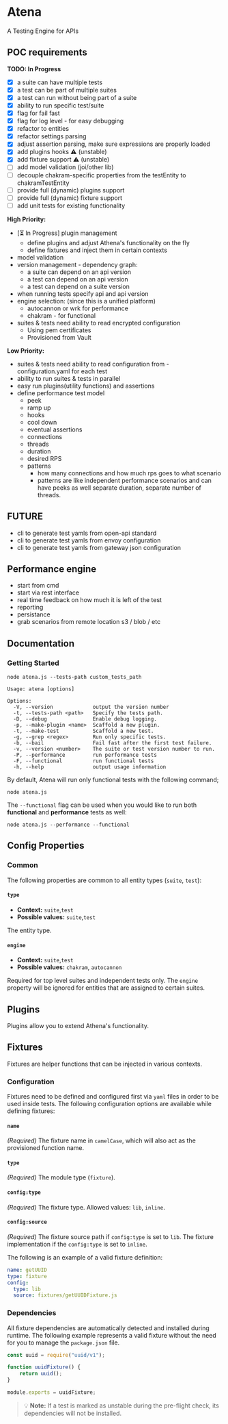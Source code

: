 # Atena

A Testing Engine for APIs

## POC requirements

**TODO: In Progress**

- [x] a suite can have multiple tests
- [x] a test can be part of multiple suites
- [x] a test can run without being part of a suite
- [x] ability to run specific test/suite
- [x] flag for fail fast 
- [x] flag for log level - for easy debugging
- [x] refactor to entities
- [x] refactor settings parsing
- [x] adjust assertion parsing, make sure expressions are properly loaded
- [x] add plugins hooks ⚠️ (unstable)
- [x] add fixture support ⚠️ (unstable)
- [ ] add model validation (joi/other lib)
- [ ] decouple chakram-specific properties from the testEntity to chakramTestEntity
- [ ] provide full (dynamic) plugins support
- [ ] provide full (dynamic) fixture support
- [ ] add unit tests for existing functionality

**High Priority:**
* [⏳ In Progress] plugin management
    * define plugins and adjust Athena's functionality on the fly
    * define fixtures and inject them in certain contexts
* model validation
* version management - dependency graph:
  * a suite can depend on an api version
  * a test can depend on an api version
  * a test can depend on a suite version
* when running tests specify api and api version
* engine selection: (since this is a unified platform)
  * autocannon or wrk for performance
  * chakram - for functional
* suites & tests need ability to read encrypted configuration
    * Using pem certificates
    * Provisioned from Vault
  
**Low Priority:**

* suites & tests need ability to read configuration from - configuration.yaml for each test
* ability to run suites & tests in parallel
* easy run plugins(utility functions) and assertions
* define performance test model
  * peek
  * ramp up
  * hooks
  * cool down
  * eventual assertions
  * connections
  * threads
  * duration
  * desired RPS
  * patterns
    * how many connections and how much rps goes to what scenario
    * patterns are like independent performance scenarios and can have peeks as well separate duration, separate number of threads.

## FUTURE

* cli to generate test yamls from open-api standard
* cli to generate test yamls from envoy configuration
* cli to generate test yamls from gateway json configuration

## Performance engine

* start from cmd
* start via rest interface
* real time feedback on how much it is left of the test
* reporting
* persistance
* grab scenarios from remote location s3 / blob / etc


## Documentation

### Getting Started

`node atena.js --tests-path custom_tests_path`

```
Usage: atena [options]

Options:
  -V, --version             output the version number
  -t, --tests-path <path>   Specify the tests path.
  -D, --debug               Enable debug logging.
  -p, --make-plugin <name>  Scaffold a new plugin.
  -t, --make-test           Scaffold a new test.
  -g, --grep <regex>        Run only specific tests.
  -b, --bail                Fail fast after the first test failure.
  -v, --version <number>    The suite or test version number to run.
  -P, --performance         run performance tests
  -F, --functional          run functional tests
  -h, --help                output usage information

```

By default, Atena will run only functional tests with the following command;

```
node atena.js
```

The `--functional` flag can be used when you would like to run both **functional** and **performance** tests as well:

```
node atena.js --performance --functional
```

## Config Properties

### Common

The following properties are common to all entity types (`suite`, `test`):

#### `type`
* **Context:** `suite`,`test`
* **Possible values:** `suite`,`test`

The entity type.

#### `engine`

* **Context:** `suite`,`test`
* **Possible values:** `chakram`, `autocannon`

Required for top level suites and independent tests only. The `engine` property will be ignored for entities that are assigned to certain suites.

## Plugins

Plugins allow you to extend Athena's functionality.

## Fixtures

Fixtures are helper functions that can be injected in various contexts.

### Configuration

Fixtures need to be defined and configured first via `yaml` files in order to be used inside tests. The following configuration options are available while defining fixtures:

#### `name`

*(Required)* The fixture name in `camelCase`, which will also act as the provisioned function name.

#### `type`

*(Required)* The module type (`fixture`).

#### `config:type`

*(Required)* The fixture type. Allowed values: `lib`, `inline`.

#### `config:source`

*(Required)* The fixture source path if `config:type` is set to `lib`. The fixture implementation if the `config:type` is set to `inline`.

The following is an example of a valid fixture definition:

```yaml
name: getUUID
type: fixture
config:
  type: lib
  source: fixtures/getUUIDFixture.js
```

### Dependencies

All fixture dependencies are automatically detected and installed during runtime. The following example represents a valid fixture without the need for you to manage the `package.json` file.

```javascript
const uuid = require("uuid/v1");

function uuidFixture() {
    return uuid();
}

module.exports = uuidFixture;
``` 

> 💡 **Note:** If a test is marked as unstable during the pre-flight check, its dependencies will not be installed. 